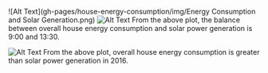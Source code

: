 ![Alt Text](gh-pages/house-energy-consumption/img/Energy Consumption and Solar Generation.png)
![Alt Text](https://github.com/rmiaous/house-energy-consumption/blob/gh-pages/img/Energy%20Consumption%20and%20Solar%20Generation.png)
From the above plot, the balance between overall house energy consumption and solar power generation is 9:00 and 13:30.

![Alt Text](https://github.com/rmiaous/house-energy-consumption/blob/gh-pages/img/Energy%20Consumption%20and%20Solar%20Generation%20per%20Month.png)
From the above plot, overall house energy consumption is greater than solar power generation in 2016.


